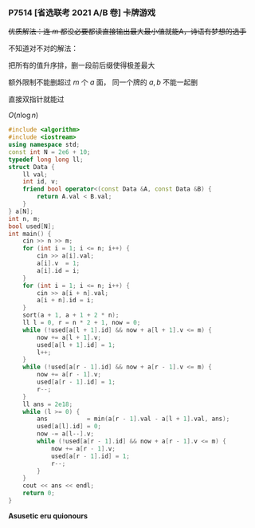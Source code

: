 ### P7514 [省选联考 2021 A/B 卷] 卡牌游戏

~~优质解法：连 $m$ 都没必要都读直接输出最大最小值就能A，诗语有梦想的选手~~

不知道对不对的解法：

把所有的值升序排，删一段前后缀使得极差最大

额外限制不能删超过 $m$ 个 $a$ 面， 同一个牌的 $a,b$ 不能一起删

直接双指针就能过

$O(n\log n)$

```cpp
#include <algorithm>
#include <iostream>
using namespace std;
const int N = 2e6 + 10;
typedef long long ll;
struct Data {
    ll val;
    int id, v;
    friend bool operator<(const Data &A, const Data &B) {
        return A.val < B.val;
    }
} a[N];
int n, m;
bool used[N];
int main() {
    cin >> n >> m;
    for (int i = 1; i <= n; i++) {
        cin >> a[i].val;
        a[i].v  = 1;
        a[i].id = i;
    }
    for (int i = 1; i <= n; i++) {
        cin >> a[i + n].val;
        a[i + n].id = i;
    }
    sort(a + 1, a + 1 + 2 * n);
    ll l = 0, r = n * 2 + 1, now = 0;
    while (!used[a[l + 1].id] && now + a[l + 1].v <= m) {
        now += a[l + 1].v;
        used[a[l + 1].id] = 1;
        l++;
    }
    while (!used[a[r - 1].id] && now + a[r - 1].v <= m) {
        now += a[r - 1].v;
        used[a[r - 1].id] = 1;
        r--;
    }
    ll ans = 2e18;
    while (l >= 0) {
        ans           = min(a[r - 1].val - a[l + 1].val, ans);
        used[a[l].id] = 0;
        now -= a[l--].v;
        while (!used[a[r - 1].id] && now + a[r - 1].v <= m) {
            now += a[r - 1].v;
            used[a[r - 1].id] = 1;
            r--;
        }
    }
    cout << ans << endl;
    return 0;
}
```

**Asusetic eru quionours**